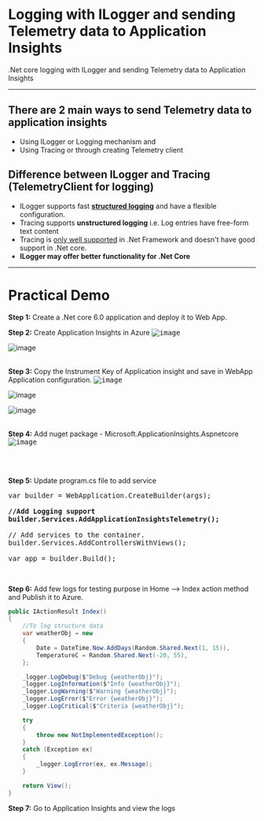 # Logging with ILogger and sending Telemetry data to Application Insights
.Net core logging with ILogger and sending Telemetry data to Application Insights

---

## There are 2 main ways to send Telemetry data to application insights
- Using ILogger or Logging mechanism and
- Using Tracing or through creating Telemetry client



## Difference between ILogger and Tracing (TelemetryClient for logging)
- ILogger supports fast **[structured logging](https://learn.microsoft.com/en-us/dotnet/core/diagnostics/logging-tracing#structured-logging)** and have a flexible configuration.
- Tracing supports **unstructured logging** i.e. Log entries have free-form text content
- Tracing is [only well supported](https://learn.microsoft.com/en-us/dotnet/core/diagnostics/logging-tracing#trace) in .Net Framework and doesn't have good support in .Net core.
- **ILogger may offer better functionality for .Net Core**

----

# Practical Demo

**Step 1:** Create a .Net core 6.0 application and deploy it to Web App.

**Step 2:** Create Application Insights in Azure
<kbd>
![image](https://user-images.githubusercontent.com/30829678/224212706-b56a6941-fb30-4773-ad51-493822c24971.png)
</kbd>

![image](https://user-images.githubusercontent.com/30829678/224212956-68278d6c-53a6-40e7-9149-2ccc28a4b6d6.png)
<br/><br/>

**Step 3:**  Copy the Instrument Key of Application insight and save in WebApp Application configuration.
<kbd>
![image](https://user-images.githubusercontent.com/30829678/224213192-8ad3f6b9-87b5-402a-847d-72aeec53a456.png)
</kbd>

![image](https://user-images.githubusercontent.com/30829678/224213217-af7d37b6-6980-4ec5-977a-056001c229f1.png)

![image](https://user-images.githubusercontent.com/30829678/224213239-cd44c322-f46b-4ea8-b52b-94e78fa72f7d.png)
<br/><br/>

**Step 4:** Add nuget package - Microsoft.ApplicationInsights.Aspnetcore
<kbd>
![image](https://user-images.githubusercontent.com/30829678/224213527-7656a753-bb0a-481a-958a-08105e6ea8a7.png)
</kbd>

<br/><br/>

**Step 5:**  Update program.cs file to add service

<pre>
var builder = WebApplication.CreateBuilder(args);

<b>//Add Logging support
builder.Services.AddApplicationInsightsTelemetry();</b>

// Add services to the container.
builder.Services.AddControllersWithViews();

var app = builder.Build();
</pre>

<br/>

**Step 6:**  Add few logs for testing purpose in Home --> Index action method and Publish it to Azure.

```csharp
public IActionResult Index()
{
    //To log structure data
    var weatherObj = new
    {
        Date = DateTime.Now.AddDays(Random.Shared.Next(1, 15)),
        TemperatureC = Random.Shared.Next(-20, 55),
    };

    _logger.LogDebug($"Debug {weatherObj}");
    _logger.LogInformation($"Info {weatherObj}");
    _logger.LogWarning($"Warning {weatherObj}");
    _logger.LogError($"Error {weatherObj}");
    _logger.LogCritical($"Criteria {weatherObj}");

    try
    {
        throw new NotImplementedException();
    }
    catch (Exception ex)
    {
        _logger.LogError(ex, ex.Message);
    }

    return View();
}
```


**Step 7:** Go to Application Insights and view the logs




